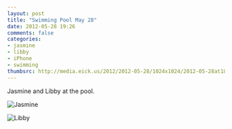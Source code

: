 ```yaml
---
layout: post
title: "Swimming Pool May 28"
date: 2012-05-28 19:26
comments: false
categories: 
- jasmine
- libby
- iPhone
- swimming
thumbsrc: http://media.eick.us/2012/2012-05-28/1024x1024/2012-05-28at18.03.36.jpg
---
```

Jasmine and Libby at the pool.



![Jasmine](http://media.eick.us/media/photographs/2012/2012-05-28/2012-05-28at18.03.36.jpg)




![Libby](http://media.eick.us/media/photographs/2012/2012-05-28/2012-05-28at18.00.59.jpg)

